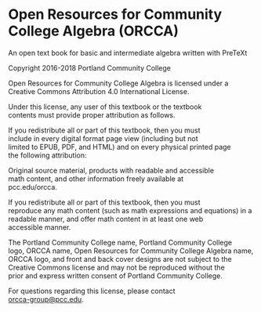 # Open Resources for Community College Algebra (ORCCA)
An open text book for basic and intermediate algebra written with PreTeXt

Copyright 2016-2018
Portland Community College

Open Resources for Community College Algebra is licensed under a    
Creative Commons Attribution 4.0 International License.             
                                                                    
Under this license, any user of this textbook or the textbook       
contents must provide proper attribution as follows.                
                                                                    
If you redistribute all or part of this textbook, then you must     
include in every digital format page view (including but not        
limited to EPUB, PDF, and HTML) and on every physical printed page  
the following attribution:                                          
                                                                    
Original source material, products with readable and accessible     
math content, and other information freely available at             
pcc.edu/orcca.                                                      
                                                                    
If you redistribute all or part of this textbook, then you must     
reproduce any math content (such as math expressions and equations) 
in a readable manner, and offer math content in at least one web    
accessible manner.                                                  
                                                                    
The Portland Community College name, Portland Community College     
logo, ORCCA name, Open Resources for Community College Algebra name,
ORCCA logo, and front and back cover designs are not subject to the 
Creative Commons license and may not be reproduced without the      
prior and express written consent of Portland Community College.    
                                                                    
For questions regarding this license, please contact                
orcca-group@pcc.edu.                                                
